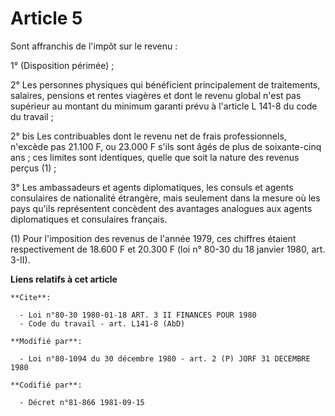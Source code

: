# Article 5

Sont affranchis de l'impôt sur le revenu :

1° (Disposition périmée) ;

2° Les personnes physiques qui bénéficient principalement de traitements, salaires, pensions et rentes viagères et dont le
revenu global n'est pas supérieur au montant du minimum garanti prévu à l'article L 141-8 du code du travail ;

2° bis Les contribuables dont le revenu net de frais professionnels, n'excède pas 21.100 F, ou 23.000 F s'ils sont âgés de
plus de soixante-cinq ans ; ces limites sont identiques, quelle que soit la nature des revenus perçus (1) ;

3° Les ambassadeurs et agents diplomatiques, les consuls et agents consulaires de nationalité étrangère, mais seulement dans
la mesure où les pays qu'ils représentent concèdent des avantages analogues aux agents diplomatiques et consulaires français.

(1) Pour l'imposition des revenus de l'année 1979, ces chiffres étaient respectivement de 18.600 F et 20.300 F (loi n° 80-30
du 18 janvier 1980, art. 3-II).

**Liens relatifs à cet article**

	**Cite**:

	  - Loi n°80-30 1980-01-18 ART. 3 II FINANCES POUR 1980
	  - Code du travail - art. L141-8 (AbD)

	**Modifié par**:

	  - Loi n°80-1094 du 30 décembre 1980 - art. 2 (P) JORF 31 DECEMBRE 1980

	**Codifié par**:

	  - Décret n°81-866 1981-09-15
